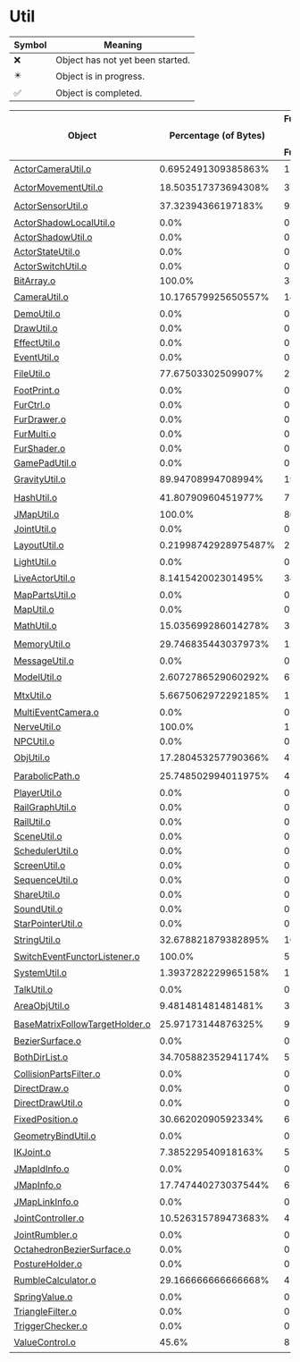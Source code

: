 # Util
| Symbol | Meaning 
| ------------- | ------------- 
| :x: | Object has not yet been started. 
| :eight_pointed_black_star: | Object is in progress. 
| :white_check_mark: | Object is completed. 


| Object | Percentage (of Bytes) | Functions Done / Total Functions | Percentage (Functions) | Status 
| ------------- | ------------- | ------------- | ------------- | ------------- 
| [ActorCameraUtil.o](https://github.com/shibbo/Petari/blob/master/docs/lib/Util/ActorCameraUtil.md) | 0.6952491309385863% | 1 / 41 | 2.4390243902439024% | :eight_pointed_black_star: 
| [ActorMovementUtil.o](https://github.com/shibbo/Petari/blob/master/docs/lib/Util/ActorMovementUtil.md) | 18.503517373694308% | 37 / 142 | 26.056338028169012% | :eight_pointed_black_star: 
| [ActorSensorUtil.o](https://github.com/shibbo/Petari/blob/master/docs/lib/Util/ActorSensorUtil.md) | 37.32394366197183% | 93 / 205 | 45.36585365853659% | :eight_pointed_black_star: 
| [ActorShadowLocalUtil.o](https://github.com/shibbo/Petari/blob/master/docs/lib/Util/ActorShadowLocalUtil.md) | 0.0% | 0 / 33 | 0.0% | :x: 
| [ActorShadowUtil.o](https://github.com/shibbo/Petari/blob/master/docs/lib/Util/ActorShadowUtil.md) | 0.0% | 0 / 73 | 0.0% | :x: 
| [ActorStateUtil.o](https://github.com/shibbo/Petari/blob/master/docs/lib/Util/ActorStateUtil.md) | 0.0% | 0 / 8 | 0.0% | :x: 
| [ActorSwitchUtil.o](https://github.com/shibbo/Petari/blob/master/docs/lib/Util/ActorSwitchUtil.md) | 0.0% | 0 / 34 | 0.0% | :x: 
| [BitArray.o](https://github.com/shibbo/Petari/blob/master/docs/lib/Util/BitArray.md) | 100.0% | 3 / 3 | 100.0% | :white_check_mark: 
| [CameraUtil.o](https://github.com/shibbo/Petari/blob/master/docs/lib/Util/CameraUtil.md) | 10.176579925650557% | 14 / 106 | 13.20754716981132% | :eight_pointed_black_star: 
| [DemoUtil.o](https://github.com/shibbo/Petari/blob/master/docs/lib/Util/DemoUtil.md) | 0.0% | 0 / 79 | 0.0% | :x: 
| [DrawUtil.o](https://github.com/shibbo/Petari/blob/master/docs/lib/Util/DrawUtil.md) | 0.0% | 0 / 33 | 0.0% | :x: 
| [EffectUtil.o](https://github.com/shibbo/Petari/blob/master/docs/lib/Util/EffectUtil.md) | 0.0% | 0 / 43 | 0.0% | :x: 
| [EventUtil.o](https://github.com/shibbo/Petari/blob/master/docs/lib/Util/EventUtil.md) | 0.0% | 0 / 179 | 0.0% | :x: 
| [FileUtil.o](https://github.com/shibbo/Petari/blob/master/docs/lib/Util/FileUtil.md) | 77.67503302509907% | 22 / 25 | 88.0% | :eight_pointed_black_star: 
| [FootPrint.o](https://github.com/shibbo/Petari/blob/master/docs/lib/Util/FootPrint.md) | 0.0% | 0 / 14 | 0.0% | :x: 
| [FurCtrl.o](https://github.com/shibbo/Petari/blob/master/docs/lib/Util/FurCtrl.md) | 0.0% | 0 / 15 | 0.0% | :x: 
| [FurDrawer.o](https://github.com/shibbo/Petari/blob/master/docs/lib/Util/FurDrawer.md) | 0.0% | 0 / 6 | 0.0% | :x: 
| [FurMulti.o](https://github.com/shibbo/Petari/blob/master/docs/lib/Util/FurMulti.md) | 0.0% | 0 / 7 | 0.0% | :x: 
| [FurShader.o](https://github.com/shibbo/Petari/blob/master/docs/lib/Util/FurShader.md) | 0.0% | 0 / 11 | 0.0% | :x: 
| [GamePadUtil.o](https://github.com/shibbo/Petari/blob/master/docs/lib/Util/GamePadUtil.md) | 0.0% | 0 / 63 | 0.0% | :x: 
| [GravityUtil.o](https://github.com/shibbo/Petari/blob/master/docs/lib/Util/GravityUtil.md) | 89.94708994708994% | 19 / 20 | 95.0% | :eight_pointed_black_star: 
| [HashUtil.o](https://github.com/shibbo/Petari/blob/master/docs/lib/Util/HashUtil.md) | 41.80790960451977% | 7 / 11 | 63.63636363636363% | :eight_pointed_black_star: 
| [JMapUtil.o](https://github.com/shibbo/Petari/blob/master/docs/lib/Util/JMapUtil.md) | 100.0% | 86 / 86 | 100.0% | :white_check_mark: 
| [JointUtil.o](https://github.com/shibbo/Petari/blob/master/docs/lib/Util/JointUtil.md) | 0.0% | 0 / 33 | 0.0% | :x: 
| [LayoutUtil.o](https://github.com/shibbo/Petari/blob/master/docs/lib/Util/LayoutUtil.md) | 0.21998742928975487% | 2 / 166 | 1.2048192771084338% | :eight_pointed_black_star: 
| [LightUtil.o](https://github.com/shibbo/Petari/blob/master/docs/lib/Util/LightUtil.md) | 0.0% | 0 / 5 | 0.0% | :x: 
| [LiveActorUtil.o](https://github.com/shibbo/Petari/blob/master/docs/lib/Util/LiveActorUtil.md) | 8.141542002301495% | 34 / 345 | 9.855072463768117% | :eight_pointed_black_star: 
| [MapPartsUtil.o](https://github.com/shibbo/Petari/blob/master/docs/lib/Util/MapPartsUtil.md) | 0.0% | 0 / 58 | 0.0% | :x: 
| [MapUtil.o](https://github.com/shibbo/Petari/blob/master/docs/lib/Util/MapUtil.md) | 0.0% | 0 / 92 | 0.0% | :x: 
| [MathUtil.o](https://github.com/shibbo/Petari/blob/master/docs/lib/Util/MathUtil.md) | 15.035699286014278% | 31 / 137 | 22.62773722627737% | :eight_pointed_black_star: 
| [MemoryUtil.o](https://github.com/shibbo/Petari/blob/master/docs/lib/Util/MemoryUtil.md) | 29.746835443037973% | 12 / 24 | 50.0% | :eight_pointed_black_star: 
| [MessageUtil.o](https://github.com/shibbo/Petari/blob/master/docs/lib/Util/MessageUtil.md) | 0.0% | 0 / 18 | 0.0% | :x: 
| [ModelUtil.o](https://github.com/shibbo/Petari/blob/master/docs/lib/Util/ModelUtil.md) | 2.6072786529060292% | 6 / 69 | 8.695652173913043% | :eight_pointed_black_star: 
| [MtxUtil.o](https://github.com/shibbo/Petari/blob/master/docs/lib/Util/MtxUtil.md) | 5.6675062972292185% | 11 / 79 | 13.924050632911392% | :eight_pointed_black_star: 
| [MultiEventCamera.o](https://github.com/shibbo/Petari/blob/master/docs/lib/Util/MultiEventCamera.md) | 0.0% | 0 / 18 | 0.0% | :x: 
| [NerveUtil.o](https://github.com/shibbo/Petari/blob/master/docs/lib/Util/NerveUtil.md) | 100.0% | 15 / 15 | 100.0% | :white_check_mark: 
| [NPCUtil.o](https://github.com/shibbo/Petari/blob/master/docs/lib/Util/NPCUtil.md) | 0.0% | 0 / 76 | 0.0% | :x: 
| [ObjUtil.o](https://github.com/shibbo/Petari/blob/master/docs/lib/Util/ObjUtil.md) | 17.280453257790366% | 47 / 178 | 26.40449438202247% | :eight_pointed_black_star: 
| [ParabolicPath.o](https://github.com/shibbo/Petari/blob/master/docs/lib/Util/ParabolicPath.md) | 25.748502994011975% | 4 / 9 | 44.44444444444444% | :eight_pointed_black_star: 
| [PlayerUtil.o](https://github.com/shibbo/Petari/blob/master/docs/lib/Util/PlayerUtil.md) | 0.0% | 0 / 174 | 0.0% | :x: 
| [RailGraphUtil.o](https://github.com/shibbo/Petari/blob/master/docs/lib/Util/RailGraphUtil.md) | 0.0% | 0 / 18 | 0.0% | :x: 
| [RailUtil.o](https://github.com/shibbo/Petari/blob/master/docs/lib/Util/RailUtil.md) | 0.0% | 0 / 118 | 0.0% | :x: 
| [SceneUtil.o](https://github.com/shibbo/Petari/blob/master/docs/lib/Util/SceneUtil.md) | 0.0% | 0 / 70 | 0.0% | :x: 
| [SchedulerUtil.o](https://github.com/shibbo/Petari/blob/master/docs/lib/Util/SchedulerUtil.md) | 0.0% | 0 / 2 | 0.0% | :x: 
| [ScreenUtil.o](https://github.com/shibbo/Petari/blob/master/docs/lib/Util/ScreenUtil.md) | 0.0% | 0 / 115 | 0.0% | :x: 
| [SequenceUtil.o](https://github.com/shibbo/Petari/blob/master/docs/lib/Util/SequenceUtil.md) | 0.0% | 0 / 23 | 0.0% | :x: 
| [ShareUtil.o](https://github.com/shibbo/Petari/blob/master/docs/lib/Util/ShareUtil.md) | 0.0% | 0 / 2 | 0.0% | :x: 
| [SoundUtil.o](https://github.com/shibbo/Petari/blob/master/docs/lib/Util/SoundUtil.md) | 0.0% | 0 / 86 | 0.0% | :x: 
| [StarPointerUtil.o](https://github.com/shibbo/Petari/blob/master/docs/lib/Util/StarPointerUtil.md) | 0.0% | 0 / 108 | 0.0% | :x: 
| [StringUtil.o](https://github.com/shibbo/Petari/blob/master/docs/lib/Util/StringUtil.md) | 32.678821879382895% | 10 / 36 | 27.77777777777778% | :eight_pointed_black_star: 
| [SwitchEventFunctorListener.o](https://github.com/shibbo/Petari/blob/master/docs/lib/Util/SwitchEventFunctorListener.md) | 100.0% | 5 / 5 | 100.0% | :white_check_mark: 
| [SystemUtil.o](https://github.com/shibbo/Petari/blob/master/docs/lib/Util/SystemUtil.md) | 1.3937282229965158% | 1 / 34 | 2.941176470588235% | :eight_pointed_black_star: 
| [TalkUtil.o](https://github.com/shibbo/Petari/blob/master/docs/lib/Util/TalkUtil.md) | 0.0% | 0 / 53 | 0.0% | :x: 
| [AreaObjUtil.o](https://github.com/shibbo/Petari/blob/master/docs/lib/Util/AreaObjUtil.md) | 9.481481481481481% | 3 / 22 | 13.636363636363635% | :eight_pointed_black_star: 
| [BaseMatrixFollowTargetHolder.o](https://github.com/shibbo/Petari/blob/master/docs/lib/Util/BaseMatrixFollowTargetHolder.md) | 25.97173144876325% | 9 / 25 | 36.0% | :eight_pointed_black_star: 
| [BezierSurface.o](https://github.com/shibbo/Petari/blob/master/docs/lib/Util/BezierSurface.md) | 0.0% | 0 / 14 | 0.0% | :x: 
| [BothDirList.o](https://github.com/shibbo/Petari/blob/master/docs/lib/Util/BothDirList.md) | 34.705882352941174% | 5 / 8 | 62.5% | :eight_pointed_black_star: 
| [CollisionPartsFilter.o](https://github.com/shibbo/Petari/blob/master/docs/lib/Util/CollisionPartsFilter.md) | 0.0% | 0 / 2 | 0.0% | :x: 
| [DirectDraw.o](https://github.com/shibbo/Petari/blob/master/docs/lib/Util/DirectDraw.md) | 0.0% | 0 / 38 | 0.0% | :x: 
| [DirectDrawUtil.o](https://github.com/shibbo/Petari/blob/master/docs/lib/Util/DirectDrawUtil.md) | 0.0% | 0 / 9 | 0.0% | :x: 
| [FixedPosition.o](https://github.com/shibbo/Petari/blob/master/docs/lib/Util/FixedPosition.md) | 30.66202090592334% | 6 / 8 | 75.0% | :eight_pointed_black_star: 
| [GeometryBindUtil.o](https://github.com/shibbo/Petari/blob/master/docs/lib/Util/GeometryBindUtil.md) | 0.0% | 0 / 9 | 0.0% | :x: 
| [IKJoint.o](https://github.com/shibbo/Petari/blob/master/docs/lib/Util/IKJoint.md) | 7.385229540918163% | 5 / 16 | 31.25% | :eight_pointed_black_star: 
| [JMapIdInfo.o](https://github.com/shibbo/Petari/blob/master/docs/lib/Util/JMapIdInfo.md) | 0.0% | 0 / 5 | 0.0% | :x: 
| [JMapInfo.o](https://github.com/shibbo/Petari/blob/master/docs/lib/Util/JMapInfo.md) | 17.747440273037544% | 6 / 12 | 50.0% | :eight_pointed_black_star: 
| [JMapLinkInfo.o](https://github.com/shibbo/Petari/blob/master/docs/lib/Util/JMapLinkInfo.md) | 0.0% | 0 / 5 | 0.0% | :x: 
| [JointController.o](https://github.com/shibbo/Petari/blob/master/docs/lib/Util/JointController.md) | 10.526315789473683% | 4 / 10 | 40.0% | :eight_pointed_black_star: 
| [JointRumbler.o](https://github.com/shibbo/Petari/blob/master/docs/lib/Util/JointRumbler.md) | 0.0% | 0 / 7 | 0.0% | :x: 
| [OctahedronBezierSurface.o](https://github.com/shibbo/Petari/blob/master/docs/lib/Util/OctahedronBezierSurface.md) | 0.0% | 0 / 10 | 0.0% | :x: 
| [PostureHolder.o](https://github.com/shibbo/Petari/blob/master/docs/lib/Util/PostureHolder.md) | 0.0% | 0 / 3 | 0.0% | :x: 
| [RumbleCalculator.o](https://github.com/shibbo/Petari/blob/master/docs/lib/Util/RumbleCalculator.md) | 29.166666666666668% | 4 / 6 | 66.66666666666666% | :eight_pointed_black_star: 
| [SpringValue.o](https://github.com/shibbo/Petari/blob/master/docs/lib/Util/SpringValue.md) | 0.0% | 0 / 4 | 0.0% | :x: 
| [TriangleFilter.o](https://github.com/shibbo/Petari/blob/master/docs/lib/Util/TriangleFilter.md) | 0.0% | 0 / 2 | 0.0% | :x: 
| [TriggerChecker.o](https://github.com/shibbo/Petari/blob/master/docs/lib/Util/TriggerChecker.md) | 0.0% | 0 / 6 | 0.0% | :x: 
| [ValueControl.o](https://github.com/shibbo/Petari/blob/master/docs/lib/Util/ValueControl.md) | 45.6% | 8 / 11 | 72.72727272727273% | :eight_pointed_black_star: 
